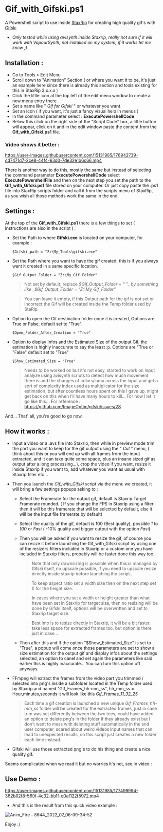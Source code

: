 # Gif_with_Gifski.ps1
A Powershell script to use inside [StaxRip](https://github.com/staxrip/staxrip) for creating high quality gif's with [Gifski](https://github.com/ImageOptim/gifski)

* _Only tested while using avisynth inside Staxrip, really not sure if it will work with VapourSynth, not installed on my system, if it works let me know ;)_

## **Installation :**

- Go to Tools > Edit Menu 
- Scroll down to "Animation" Section ( or where you want it to be, it's just an example here since there is already this section and tools existing for this in StaxRip 2.x.x.x )
- Click the little icon at the top left of the edit menu window to create a new menu entry there.
- Set a name like " _Gif for Gifski_ " or whatever you want.
- Set an icon ( if you want, it's just a fancy visual help in menus )
- In the command parameter select : **ExecutePowershellCode**
- Below this click on the right side of the "Script Code" box, a little button will appear, click on it and in the edit window paste the content from the **Gif_with_Gifski.ps1** file.


### Video shows it better :   
https://user-images.githubusercontent.com/15131985/176942739-cd7471d7-2ce8-44f4-93d0-7de32e1b6c66.mp4




There is another way to do this, mostly the same but instead of selecting the command parameter **ExecutePowershellCode** select **ExecutePowershellFile** and then on the next step you set the path to the **Gif_with_Gifski.ps1** file stored on your computer. 
Or just copy paste the .ps1 file into StaxRip scripts folder and call it from the scripts menu of StaxRip, as you wish all those methods work the same in the end.

## Settings :
At the top of the **Gif_with_Gifski.ps1** there is a few things to set ( instructions are also in the script ) : 
- Set the Path to where **Gifski.exe** is located on your computer, for example : 

   ```$Gifski_path = "Z:\My_Tools\gifski.exe"```  
- Set the Path where you want to have the gif created, this is if you always want it created in a same specific location.

   ```$Gif_Output_Folder = "Z:\My_Gif_Folder"```
  > Not set by default, replace _$Gif_Output_Folder = " "_ by something like _$Gif_Output_Folder = "Z:\My_Gif_Folder"_
  
  > You can leave it empty, if this Output path for the gif is not set or incorrect the Gif will be created inside the Temp folder used by StaRip.
- Option to open the Gif destination folder once it is created, Options are True or False, default set to "True".

   ```$Open_Folder_After_Creation = "True"```

- Option to display Infos and the Estimated Size of the output Gif, the estimation is highly inaccurate to say the least :p. 
  Options are "True or "False" default set to "True"
   
   ```$Show_Estimated_Size = "True"```
   > Needs to be worked on but it's not easy, started to work on Input analyze using avisynth scripts to detect how much movement there is
   > and the changes of colors/luma across the Input and get a sort of complexity index used as multiplicator for the size estimation,
   but after countless hours spent on this I gave up, might get back on this when I'll have many hours to kill... For now I let it go like this...
   For reference : https://github.com/ImageOptim/gifski/issues/28
   
And... That' all, you're good to go now.   




## How it works :
- Input a video or a .avs file into Staxrip, then while in preview mode trim the part you want to keep for the gif output using the " _Cut_ " menu, ( think about this or you will end up with all frames from the input extracted, and it can take quite some space, plus an insane sized gif as output after a long processing...), crop the video if you want, resize it inside Staxrip if you want to, add whatever you want as usual with Staxrip filter etc...

- Then you launch the _Gif_with_Gifski_ script via the menu we created, it will bring a few settings popups asking to :
  - Select the Framerate for the output gif, default is Staxrip Target Framerate rounded. ( If you change the FPS in Staxrip using a filter then it will be this framerate that will be selected by default, else it will be the input file framerate by default) 
  - Select the quality of the gif, default is 100 (Best quality), possible _1_ to _100_ or _Fast_ ( -10% quality and bigger output with the option _Fast_)
  - Then you will be asked if you want to resize the gif, of course you can resize it before launching the Gif_with_Gifski script by using one of the resizers filters included in Staxrip or a custom one you have included in Staxrip filters, probably will be faster done this way too.
    > Note that only downsizing is possible when this is managed by Gifski itself, no upscale possible, if you need to upscale resize directly inside staxrip before launching the script..
	
    > To keep aspect ratio set a width size then on the next step set 0 for the height size.
  
    > In cases where you set a width or height greater than what have been set in Staxrip for target size, then no resizing will be done by Gifski itself, options will be overwritten and set to Staxrip target size.
  
    > Best imo is to resize directly in Staxrip, it will be a bit faster, take less space for extracted frames too, but option is there just in case...
  
  - Then after this and If the option "$Show_Estimated_Size" is set to "True", a popup will come once those parameters are set to show a size estimation for the output gif and display infos about the settings selected, an option to canel and set again the parameters like said earlier this is highly inaccurate... You can turn this option off anyways.

- FFmpeg will extract the frames from the video part you trimmed / selected into png's inside a subfolder located in the Temp folder used by Staxrip and named "Gif_Frames_hh-mm_ss", hh_mm_ss = Hour,minutes,seconds it will look like this _Gif_Frames_11_32_25_

  > Each time a gif creation is launched a new unique _Gif_Frames_hh-mm_ss_ folder will be created for the extracted frames, just in case trim was set differently between the two tries, could have added an option to delete png's in the folder if they already exist but i don't want to mess with deleting stuff automatically in the end user computer, scared about weird videos input names that can lead to unexpected results, so this script just creates a new folder each time instead.
- Gifski will use those extracted png's to do his thing and create a nice quality gif.

Seems complicated when we read it but no worries it's not, see in video  :

## Use Demo :
https://user-images.githubusercontent.com/15131985/177499994-362b02f8-560f-4c32-bb1f-e0af122f5972.mp4

- And this is the result from this quick video example : 

![Anim_Fire - 8644_2022_07_06-09-34-52](https://user-images.githubusercontent.com/15131985/177496159-220ffb6a-7ee3-4b93-ab67-25dc2dd48c61.gif)

Enjoy :)
